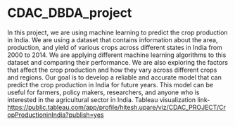 # CDAC_DBDA_project
In this project, we are using machine learning to predict the crop production in India. We are using a dataset that contains information about the area, production, and yield of various 
crops across different states in India from 2000 to 2014. We are applying different machine learning algorithms to this dataset and comparing their performance. We are also exploring the
factors that affect the crop production and how they vary across different crops and regions. Our goal is to develop a reliable and accurate model that can predict the crop production in 
India for future years. This model can be useful for farmers, policy makers, researchers, and anyone who is interested in the agricultural sector in India.
Tableau visualization link- https://public.tableau.com/app/profile/hitesh.upare/viz/CDAC_PROJECT/CropProductioninIndia?publish=yes
